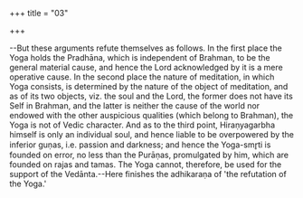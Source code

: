 +++
title = "03"

+++




--But these arguments refute themselves as follows. In the first place the Yoga holds the Pradhāna, which is independent of Brahman, to be the general material cause, and hence the Lord acknowledged by it is a mere operative cause. In the second place the nature of meditation, in which Yoga consists, is determined by the nature of the object of meditation, and as of its two objects, viz. the soul and the Lord, the former does not have its Self in Brahman, and the latter is neither the cause of the world nor endowed with the other auspicious qualities (which belong to Brahman), the Yoga is not of Vedic character. And as to the third point, Hiraṇyagarbha himself is only an individual soul, and hence liable to be overpowered by the inferior guṇas, i.e. passion and darkness; and hence the Yoga-smr̥ti is founded on error, no less than the Purāṇas, promulgated by him, which are founded on rajas and tamas. The Yoga cannot, therefore, be used for the support of the Vedānta.--Here finishes the adhikaraṇa of 'the refutation of the Yoga.'

